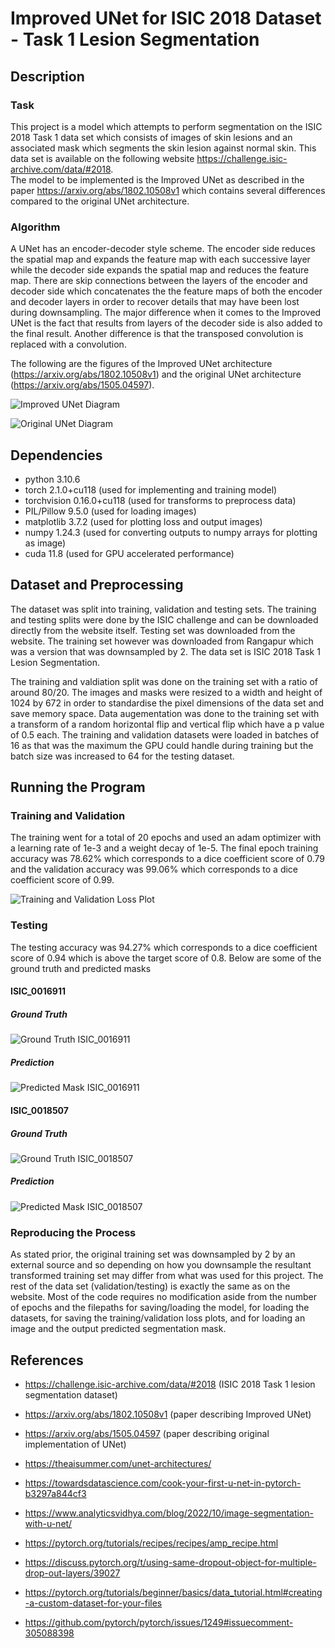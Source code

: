 # Improved UNet for ISIC 2018 Dataset - Task 1 Lesion Segmentation
## Description
### Task
This project is a model which attempts to perform segmentation on the ISIC 2018 Task 1 data set which consists of images of skin lesions and an associated mask which segments the skin lesion against normal skin. This data set is available on the following website https://challenge.isic-archive.com/data/#2018.  
The model to be implemented is the Improved UNet as described in the paper https://arxiv.org/abs/1802.10508v1 which contains several differences compared to the original UNet architecture.
### Algorithm
A UNet has an encoder-decoder style scheme. The encoder side reduces the spatial map and expands the feature map with each successive layer while the decoder side expands the spatial map and reduces the feature map. There are skip connections between the layers of the encoder and decoder side which concatenates the the feature maps of both the encoder and decoder layers in order to recover details that may have been lost during downsampling. The major difference when it comes to the Improved UNet is the fact that results from layers of the decoder side is also added to the final result. Another difference is that the transposed convolution is replaced with a convolution.  

The following are the figures of the Improved UNet architecture (https://arxiv.org/abs/1802.10508v1) and the original UNet architecture (https://arxiv.org/abs/1505.04597).  

![Improved UNet Diagram](Improved_UNet_Architecture_Diagram.png)  

![Original UNet Diagram](Original_UNet_Architecture_Diagram.png)  


## Dependencies
- python 3.10.6
- torch 2.1.0+cu118 (used for implementing and training model)
- torchvision 0.16.0+cu118 (used for transforms to preprocess data)
- PIL/Pillow 9.5.0 (used for loading images)
- matplotlib 3.7.2 (used for plotting loss and output images)
- numpy 1.24.3 (used for converting outputs to numpy arrays for plotting as image)
- cuda 11.8 (used for GPU accelerated performance)

## Dataset and Preprocessing
The dataset was split into training, validation and testing sets. The training and testing splits were done by the ISIC challenge and can be downloaded directly from the website itself. Testing set was downloaded from the website. The training set however was downloaded from Rangapur which was a version that was downsampled by 2. The data set is ISIC 2018 Task 1 Lesion Segmentation.  

The training and valdiation split was done on the training set with a ratio of around 80/20. The images and masks were resized to a width and height of 1024 by 672 in order to standardise the pixel dimensions of the data set and save memory space. Data augementation was done to the training set with a transform of a random horizontal flip and vertical flip which have a p value of 0.5 each. The training and validation datasets were loaded in batches of 16 as that was the maximum the GPU could handle during training but the batch size was increased to 64 for the testing dataset.

## Running the Program
### Training and Validation
The training went for a total of 20 epochs and used an adam optimizer with a learning rate of 1e-3 and a weight decay of 1e-5.
The final epoch training accuracy was 78.62% which corresponds to a dice coefficient score of 0.79 and the validation accuracy was 99.06% which corresponds to a dice coefficient score of 0.99.  

![Training and Validation Loss Plot](training_and_validation_loss.png)

### Testing
The testing accuracy was 94.27% which corresponds to a dice coefficient score of 0.94 which is above the target score of 0.8.
Below are some of the ground truth and predicted masks
#### ISIC_0016911
##### Ground Truth
![Ground Truth ISIC_0016911](ISIC_0016911_segmentation.png)
##### Prediction
![Predicted Mask ISIC_0016911](ISIC_0016911_PredMaskUNet20.png)
#### ISIC_0018507
##### Ground Truth
![Ground Truth ISIC_0018507](ISIC_0018507_segmentation.png)
##### Prediction
![Predicted Mask ISIC_0018507](ISIC_0018507_PredMaskUNet20.png)

### Reproducing the Process
As stated prior, the original training set was downsampled by 2 by an external source and so depending on how you downsample the resultant transformed training set may differ from what was used for this project. The rest of the data set (validation/testing) is exactly the same as on the website. Most of the code requires no modification aside from the number of epochs and the filepaths for saving/loading the model, for loading the datasets, for saving the training/validation loss plots, and for loading an image and the output predicted segmentation mask.

## References
- https://challenge.isic-archive.com/data/#2018 (ISIC 2018 Task 1 lesion segmentation dataset)  
- https://arxiv.org/abs/1802.10508v1 (paper describing Improved UNet)
- https://arxiv.org/abs/1505.04597 (paper describing original implementation of UNet)

- https://theaisummer.com/unet-architectures/
- https://towardsdatascience.com/cook-your-first-u-net-in-pytorch-b3297a844cf3
- https://www.analyticsvidhya.com/blog/2022/10/image-segmentation-with-u-net/

- https://pytorch.org/tutorials/recipes/recipes/amp_recipe.html
- https://discuss.pytorch.org/t/using-same-dropout-object-for-multiple-drop-out-layers/39027
- https://pytorch.org/tutorials/beginner/basics/data_tutorial.html#creating-a-custom-dataset-for-your-files
- https://github.com/pytorch/pytorch/issues/1249#issuecomment-305088398
